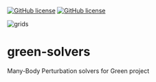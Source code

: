 [![GitHub license](https://img.shields.io/github/license/Green-Phys/green-mbpt?cacheSeconds=3600&color=informational&label=License)](./LICENSE)
[![GitHub license](https://img.shields.io/badge/C%2B%2B-17-blue)](https://en.cppreference.com/w/cpp/compiler_support/17)

![grids](https://github.com/Green-Phys/green-mbpt/actions/workflows/test.yaml/badge.svg)

# green-solvers
Many-Body Perturbation solvers for Green project
